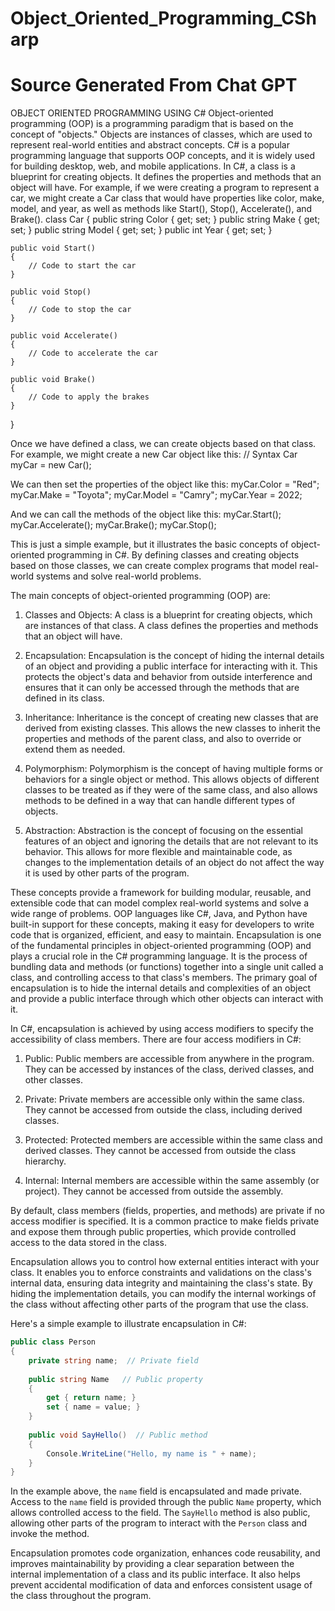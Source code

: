 # Object_Oriented_Programming_CSharp
# Source Generated From Chat GPT #
OBJECT ORIENTED PROGRAMMING USING C#
Object-oriented programming (OOP) is a programming paradigm that is based on the concept of "objects." Objects are instances of classes, which are used to represent real-world entities and abstract concepts. 
C# is a popular programming language that supports OOP concepts, and it is widely used for building desktop, web, and mobile applications.
In C#, a class is a blueprint for creating objects. It defines the properties and methods that an object will have.
For example, if we were creating a program to represent a car, we might create a Car class that would have properties like color, make, model, and year, as well as methods like Start(), Stop(), Accelerate(), 
and Brake().
class Car
{
    public string Color { get; set; }
    public string Make { get; set; }
    public string Model { get; set; }
    public int Year { get; set; }

    public void Start()
    {
        // Code to start the car
    }

    public void Stop()
    {
        // Code to stop the car
    }

    public void Accelerate()
    {
        // Code to accelerate the car
    }

    public void Brake()
    {
        // Code to apply the brakes
    }
}

Once we have defined a class, we can create objects based on that class. For example, we might create a new Car object like this:
// Syntax
Car myCar = new Car();


We can then set the properties of the object like this:
myCar.Color = "Red";
myCar.Make = "Toyota";
myCar.Model = "Camry";
myCar.Year = 2022;

And we can call the methods of the object like this:
myCar.Start();
myCar.Accelerate();
myCar.Brake();
myCar.Stop();

This is just a simple example, but it illustrates the basic concepts of object-oriented programming in C#. By defining classes and creating objects based on those classes,
we can create complex programs that model real-world systems and solve real-world problems.

The main concepts of object-oriented programming (OOP) are:

1. Classes and Objects: A class is a blueprint for creating objects, which are instances of that class. A class defines the properties and methods that an object will have.

2. Encapsulation: Encapsulation is the concept of hiding the internal details of an object and providing a public interface for interacting with it. 
This protects the object's data and behavior from outside interference and ensures that it can only be accessed through the methods that are defined in its class.

3. Inheritance: Inheritance is the concept of creating new classes that are derived from existing classes. This allows the new classes to inherit the properties and methods of the parent class, 
and also to override or extend them as needed.

4. Polymorphism: Polymorphism is the concept of having multiple forms or behaviors for a single object or method. This allows objects of different classes to be treated as if they were of the same class,
 and also allows methods to be defined in a way that can handle different types of objects.

5. Abstraction: Abstraction is the concept of focusing on the essential features of an object and ignoring the details that are not relevant to its behavior. 
This allows for more flexible and maintainable code, as changes to the implementation details of an object do not affect the way it is used by other parts of the program.

These concepts provide a framework for building modular, reusable, and extensible code that can model complex real-world systems and solve a wide range of problems. 
OOP languages like C#, Java, and Python have built-in support for these concepts, making it easy for developers to write code that is organized, efficient, and easy to maintain.
Encapsulation is one of the fundamental principles in object-oriented programming (OOP) and plays a crucial role in the C# programming language. It is the process of bundling data and methods (or functions) together into a single unit called a class, and controlling access to that class's members. The primary goal of encapsulation is to hide the internal details and complexities of an object and provide a public interface through which other objects can interact with it.

In C#, encapsulation is achieved by using access modifiers to specify the accessibility of class members. There are four access modifiers in C#:

1. Public: Public members are accessible from anywhere in the program. They can be accessed by instances of the class, derived classes, and other classes.

2. Private: Private members are accessible only within the same class. They cannot be accessed from outside the class, including derived classes.

3. Protected: Protected members are accessible within the same class and derived classes. They cannot be accessed from outside the class hierarchy.

4. Internal: Internal members are accessible within the same assembly (or project). They cannot be accessed from outside the assembly.

By default, class members (fields, properties, and methods) are private if no access modifier is specified. It is a common practice to make fields private and expose them through public properties, which provide controlled access to the data stored in the class.

Encapsulation allows you to control how external entities interact with your class. It enables you to enforce constraints and validations on the class's internal data, ensuring data integrity and maintaining the class's state. By hiding the implementation details, you can modify the internal workings of the class without affecting other parts of the program that use the class.

Here's a simple example to illustrate encapsulation in C#:

```csharp
public class Person
{
    private string name;  // Private field
    
    public string Name   // Public property
    {
        get { return name; }
        set { name = value; }
    }
    
    public void SayHello()  // Public method
    {
        Console.WriteLine("Hello, my name is " + name);
    }
}
```

In the example above, the `name` field is encapsulated and made private. Access to the `name` field is provided through the public `Name` property, which allows controlled access to the field. The `SayHello` method is also public, allowing other parts of the program to interact with the `Person` class and invoke the method.

Encapsulation promotes code organization, enhances code reusability, and improves maintainability by providing a clear separation between the internal implementation of a class and its public interface. It also helps prevent accidental modification of data and enforces consistent usage of the class throughout the program.
